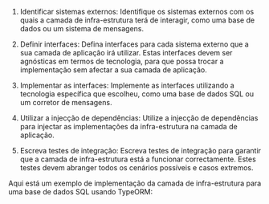 1. Identificar sistemas externos: Identifique os sistemas externos com os quais a camada de infra-estrutura terá de interagir, como uma base de dados ou um sistema de mensagens.

2. Definir interfaces: Defina interfaces para cada sistema externo que a sua camada de aplicação irá utilizar. Estas interfaces devem ser agnósticas em termos de tecnologia, para que possa trocar a implementação sem afectar a sua camada de aplicação.

3. Implementar as interfaces: Implemente as interfaces utilizando a tecnologia específica que escolheu, como uma base de dados SQL ou um corretor de mensagens.

4. Utilizar a injecção de dependências: Utilize a injecção de dependências para injectar as implementações da infra-estrutura na camada de aplicação.

5. Escreva testes de integração: Escreva testes de integração para garantir que a camada de infra-estrutura está a funcionar correctamente. Estes testes devem abranger todos os cenários possíveis e casos extremos.

Aqui está um exemplo de implementação da camada de infra-estrutura para uma base de dados SQL usando TypeORM: